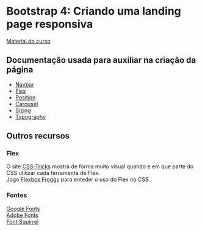 # Bootstrap 4: Criando uma landing page responsiva

[Material do curso](https://github.com/JulianaAmoasei/alura-bootstrap4)

## Documentação usada para auxiliar na criação da página

- [Navbar](https://getbootstrap.com/docs/4.3/components/navbar/)
- [Flex](https://getbootstrap.com/docs/4.3/utilities/flex/)
- [Position](https://getbootstrap.com/docs/4.3/utilities/position/#fixed-top)
- [Carousel](https://getbootstrap.com/docs/4.3/components/carousel/)
- [Sizing](https://getbootstrap.com/docs/4.3/utilities/sizing/#relative-to-the-parent)
- [Typography](https://getbootstrap.com/docs/4.3/content/typography/)

## Outros recursos

### Flex

O site [CSS-Tricks](https://css-tricks.com/snippets/css/a-guide-to-flexbox/) mostra de forma muito visual quando e em que parte do CSS utilizar cada ferramenta de Flex.  
Jogo [Flexbox Froggy](https://flexboxfroggy.com/#pt-br) para enteder o uso do Flex no CSS.

### Fontes

[Google Fonts](https://fonts.google.com/)  
[Adobe Fonts](https://edgewebfonts.adobe.com/)  
[Font Squirrel](https://www.fontsquirrel.com/)  
